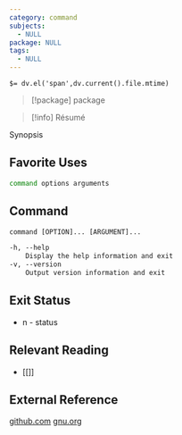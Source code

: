 ```yaml
---
category: command
subjects:
  - NULL
package: NULL
tags:
  - NULL
---
```


`$= dv.el('span',dv.current().file.mtime)`
> [!package] package

> [!info] Résumé

Synopsis

## Favorite Uses
```sh
command options arguments
```

## Command
```txt
command [OPTION]... [ARGUMENT]...

-h, --help
	Display the help information and exit 
-v, --version
	Output version information and exit
```

## Exit Status
- n - status

## Relevant Reading
- [[]]

## External Reference
[github.com](github)
[](site)
[](man)
[gnu.org](GNU)
